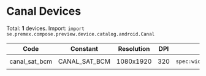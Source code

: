 # Canal Devices

Total: **1** devices. Import: `import se.premex.compose.preview.device.catalog.android.Canal`

| Code | Constant | Resolution | DPI | Compose Spec | Preview Usage |
|------|----------|------------|-----|-------------|---------------|
| canal_sat_bcm | CANAL_SAT_BCM | 1080x1920 | 320 | `spec:width=1080px,height=1920px,dpi=320` | `@Preview(device = Canal.CANAL_SAT_BCM)` |

<!-- Generated automatically. Do not edit manually. -->
